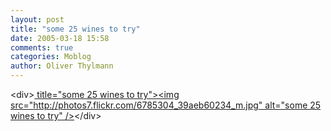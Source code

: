 ```yaml
---
layout: post
title: "some 25 wines to try"
date: 2005-03-18 15:58
comments: true
categories: Moblog
author: Oliver Thylmann
---
```



&lt;div&gt;[ title=&quot;some 25 wines to try&quot;&gt;&lt;img src=&quot;http://photos7.flickr.com/6785304_39aeb60234_m.jpg&quot; alt=&quot;some 25 wines to try&quot; /&gt;](http://www.flickr.com/photos/oliver/6785304/)&lt;/div&gt;


